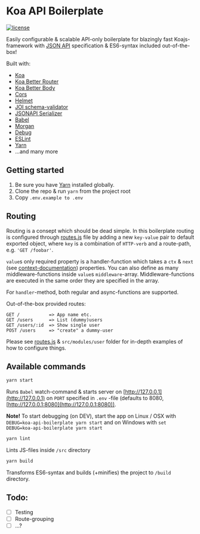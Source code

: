 # Koa API Boilerplate

[![license](https://img.shields.io/github/license/mashape/apistatus.svg?style=flat-square)](https://github.com/villeristi/koa-api-boilerplate/blob/develop/LICENSE)

Easily configurable & scalable API-only boilerplate for blazingly fast Koajs-framework with [JSON API](http://jsonapi.org/) specification & ES6-syntax included out-of-the-box! 

Built with:
* [Koa](https://github.com/koajs/koa)
* [Koa Better Router](https://github.com/tunnckoCore/koa-better-router)
* [Koa Better Body](https://github.com/tunnckoCore/koa-better-body)
* [Cors](https://github.com/evert0n/koa-cors)
* [Helmet](https://github.com/venables/koa-helmet)
* [JOI schema-validator](https://github.com/hapijs/joi)
* [JSONAPI Serializer](https://github.com/SeyZ/jsonapi-serializer)
* [Babel](https://babeljs.io/)
* [Morgan](https://github.com/expressjs/morgan)
* [Debug](https://github.com/visionmedia/debug)
* [ESLint](http://eslint.org/)
* [Yarn](https://yarnpkg.com/en/docs/install)
* ...and many more

## Getting started

1. Be sure you have [Yarn](https://yarnpkg.com/en/docs/install) installed globally.
2. Clone the repo & run `yarn` from the project root
3. Copy `.env.example to .env`

## Routing

Routing is a consept which should be dead simple. In this boilerplate routing is configured through [routes.js](./src/routes.js) file by adding a new `key-value` pair to default exported object, where `key` is a combination of `HTTP-verb` and a route-path, e.g. `'GET /foobar'`.

`value`s only required property is a handler-function which takes a `ctx` & `next` (see [context-documentation](http://koajs.com/#context)) properties. You can also define as many middleware-functions inside `value`s `middleware`-array. Middleware-functions are executed in the same order they are specified in the array.

For `handler`-method, both regular and async-functions are supported.

Out-of-the-box provided routes:
```
GET /           => App name etc.
GET /users      => List (dummy)users
GET /users/:id  => Show single user
POST /users     => "create" a dummy-user

```

Please see [routes.js](./src/routes.js) & `src/modules/user` folder for in-depth examples of how to configure things. 

## Available commands

```sh
yarn start
```

Runs `Babel` watch-command & starts server on [http://127.0.0.1](http://127.0.0.1) on `PORT` specified in `.env` -file (defaults to 8080, [http://127.0.0.1:8080](http://127.0.0.1:8080)). 

**Note!** To start debugging (on DEV), start the app on Linux / OSX with `DEBUG=koa-api-boilerplate yarn start` and on Windows with `set DEBUG=koa-api-boilerplate yarn start`

```sh
yarn lint
```

Lints JS-files inside `/src` directory

```sh
yarn build
```

Transforms ES6-syntax and builds (+minifies) the project to `/build` directory.

## Todo:
- [ ] Testing
- [ ] Route-grouping
- [ ] ...?

